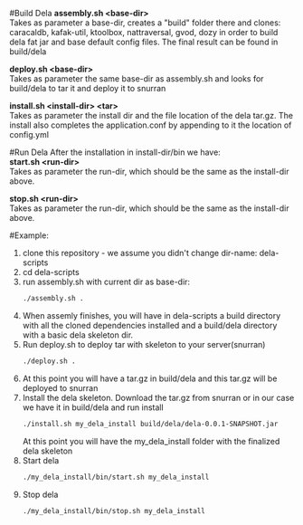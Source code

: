 #Build Dela
<b>assembly.sh \<base-dir\></b> <br>
Takes as parameter a base-dir, creates a "build" folder there and clones: caracaldb, kafak-util, ktoolbox, nattraversal, gvod, dozy in order to build dela fat jar and base default config files. 
The final result can be found in build/dela

<b>deploy.sh \<base-dir\></b> <br>
Takes as parameter the same base-dir as assembly.sh and looks for build/dela to tar it and deploy it to snurran

<b>install.sh \<install-dir\> \<tar\></b> <br>
Takes as parameter the install dir and the file location of the dela tar.gz. The install also completes the application.conf by appending to it the location of config.yml

#Run Dela
After the installation in install-dir/bin we have: <br>
<b>start.sh \<run-dir\></b> <br>
Takes as parameter the run-dir, which should be the same as the install-dir above.

<b>stop.sh \<run-dir\></b> <br>
Takes as parameter the run-dir, which should be the same as the install-dir above.

#Example:
1. clone this repository - we assume you didn't change dir-name: dela-scripts
2. cd dela-scripts
3. run assembly.sh with current dir as base-dir:
   ```sh 
   ./assembly.sh . 
   ```
4. When assemly finishes, you will have in dela-scripts a build directory with all the cloned dependencies installed and a build/dela directory with a basic dela skeleton dir.
5. Run deploy.sh to deploy tar with skeleton to your server(snurran)<br>
   ```sh 
   ./deploy.sh .
   ```
6. At this point you will have a tar.gz in build/dela and this tar.gz will be deployed to snurran
7. Install the dela skeleton. Download the tar.gz from snurran or in our case we have it in build/dela and run install
   ```sh 
   ./install.sh my_dela_install build/dela/dela-0.0.1-SNAPSHOT.jar
   ```  
   At this point you will have the my_dela_install folder with the finalized dela skeleton
8. Start dela
   ```sh 
   ./my_dela_install/bin/start.sh my_dela_install
   ```
9. Stop dela
   ```sh 
   ./my_dela_install/bin/stop.sh my_dela_install
   ```
